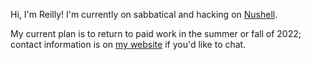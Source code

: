 Hi, I'm Reilly! I'm currently on sabbatical and hacking on [Nushell](https://github.com/nushell/nushell). 

My current plan is to return to paid work in the summer or fall of 2022; contact information is on [my website](https://www.reillywood.com/about/) if you'd like to chat.
